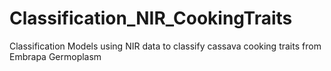 # Classification_NIR_CookingTraits
Classification Models using NIR data to classify cassava cooking traits from Embrapa Germoplasm

